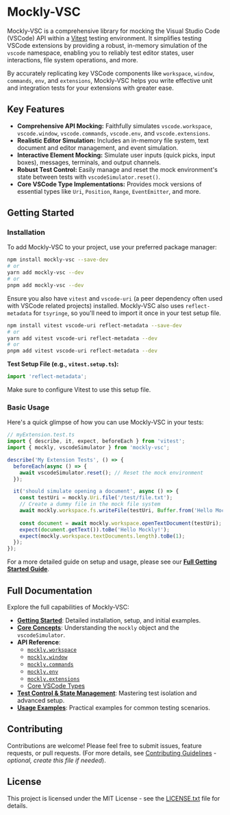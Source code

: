 # Mockly-VSC

Mockly-VSC is a comprehensive library for mocking the Visual Studio Code (VSCode) API within a [Vitest](https://vitest.dev/) testing environment. It simplifies testing VSCode extensions by providing a robust, in-memory simulation of the `vscode` namespace, enabling you to reliably test editor states, user interactions, file system operations, and more.

By accurately replicating key VSCode components like `workspace`, `window`, `commands`, `env`, and `extensions`, Mockly-VSC helps you write effective unit and integration tests for your extensions with greater ease.

## Key Features

*   **Comprehensive API Mocking:** Faithfully simulates `vscode.workspace`, `vscode.window`, `vscode.commands`, `vscode.env`, and `vscode.extensions`.
*   **Realistic Editor Simulation:** Includes an in-memory file system, text document and editor management, and event simulation.
*   **Interactive Element Mocking:** Simulate user inputs (quick picks, input boxes), messages, terminals, and output channels.
*   **Robust Test Control:** Easily manage and reset the mock environment's state between tests with `vscodeSimulator.reset()`.
*   **Core VSCode Type Implementations:** Provides mock versions of essential types like `Uri`, `Position`, `Range`, `EventEmitter`, and more.

## Getting Started

### Installation

To add Mockly-VSC to your project, use your preferred package manager:

~~~bash
npm install mockly-vsc --save-dev
# or
yarn add mockly-vsc --dev
# or
pnpm add mockly-vsc --dev
~~~

Ensure you also have `vitest` and `vscode-uri` (a peer dependency often used with VSCode related projects) installed. Mockly-VSC also uses `reflect-metadata` for `tsyringe`, so you'll need to import it once in your test setup file.

~~~bash
npm install vitest vscode-uri reflect-metadata --save-dev
# or
yarn add vitest vscode-uri reflect-metadata --dev
# or
pnpm add vitest vscode-uri reflect-metadata --dev
~~~

**Test Setup File (e.g., `vitest.setup.ts`):**
~~~typescript
import 'reflect-metadata';
~~~
Make sure to configure Vitest to use this setup file.

### Basic Usage

Here's a quick glimpse of how you can use Mockly-VSC in your tests:

~~~typescript
// myExtension.test.ts
import { describe, it, expect, beforeEach } from 'vitest';
import { mockly, vscodeSimulator } from 'mockly-vsc';

describe('My Extension Tests', () => {
  beforeEach(async () => {
    await vscodeSimulator.reset(); // Reset the mock environment
  });

  it('should simulate opening a document', async () => {
    const testUri = mockly.Uri.file('/test/file.txt');
    // Create a dummy file in the mock file system
    await mockly.workspace.fs.writeFile(testUri, Buffer.from('Hello Mockly!'));
    
    const document = await mockly.workspace.openTextDocument(testUri);
    expect(document.getText()).toBe('Hello Mockly!');
    expect(mockly.workspace.textDocuments.length).toBe(1);
  });
});
~~~

For a more detailed guide on setup and usage, please see our **[Full Getting Started Guide](./docs/getting-started.md)**.

## Full Documentation

Explore the full capabilities of Mockly-VSC:

*   **[Getting Started](./docs/getting-started.md)**: Detailed installation, setup, and initial examples.
*   **[Core Concepts](./docs/core-concepts.md)**: Understanding the `mockly` object and the `vscodeSimulator`.
*   **API Reference**:
    *   [`mockly.workspace`](./docs/api-reference/workspace.md)
    *   [`mockly.window`](./docs/api-reference/window.md)
    *   [`mockly.commands`](./docs/api-reference/commands.md)
    *   [`mockly.env`](./docs/api-reference/env.md)
    *   [`mockly.extensions`](./docs/api-reference/extensions.md)
    *   [Core VSCode Types](./docs/api-reference/core-types.md)
*   **[Test Control & State Management](./docs/test-control.md)**: Mastering test isolation and advanced setup.
*   **[Usage Examples](./docs/examples.md)**: Practical examples for common testing scenarios.

## Contributing

Contributions are welcome! Please feel free to submit issues, feature requests, or pull requests.
(For more details, see [Contributing Guidelines](./docs/contributing.md) - *optional, create this file if needed*).

## License

This project is licensed under the MIT License - see the [LICENSE.txt](LICENSE.txt) file for details.